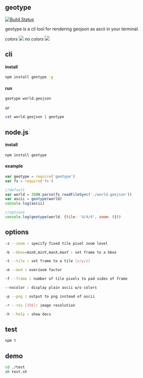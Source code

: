 geotype
---

[![Build Status](https://travis-ci.org/morganherlocker/geotype.svg)](https://travis-ci.org/morganherlocker/geotype)

geotype is a cli tool for rendering geojson as ascii in your terminal.

*colors*
![](https://dl.dropbox.com/s/pd6ewtiuazatwd8/Screenshot%202015-03-12%2000.39.18.png?dl=0)
*no colors*
![](https://dl.dropbox.com/s/m4pq6wqej2hbuhq/Screenshot%202015-03-12%2000.41.56.png?dl=0)

## cli

#### install

```sh
npm install geotype -g
```

#### run

```sh
geotype world.geojson
```

*or*

```sh
cat world.geojson | geotype
```

## node.js

#### install

```sh
npm install geotype
```

#### example

```js
var geotype = require('geotype')
var fs = require('fs')

//default
var world = JSON.parse(fs.readFileSync('./world.geojson'))
var ascii = geotype(world)
console.log(ascii)

//options
console.log(geotype(world, {tile: '4/4/4', zoom: 9}))
```

## options

```sh
-z --zoom : specify fixed tile pixel zoom level

-b --bbox=minX,minY,maxX,maxY : set frame to a bbox

-t --tile : set frame to a tile [x/y/z]

-m --mod : overzoom factor

-f --frame : number of tile pixels to pad sides of frame

--nocolor : display plain ascii w/o colors

-p --png : output to png instead of ascii

-r --res [256]: image resolution

-h --help : show docs
```

## test

```sh
npm t
```

## demo

```sh
cd ./test
sh test.sh
```
